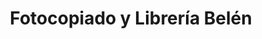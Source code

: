 ---
title: "Fotocopiado y Librería Belén"
url: /san-antonio/fotocopiado-y-libreria-belen/
shop: Kopieren
---